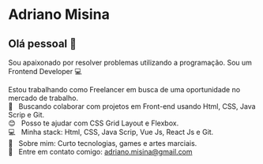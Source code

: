 # Adriano Misina

## Olá pessoal 👋
Sou apaixonado por resolver problemas utilizando a programação.
Sou um Frontend Developer :computer:

 Estou trabalhando como Freelancer em busca de uma oportunidade no mercado de trabalho.
 <br/> :purple_heart: &nbsp; Buscando colaborar com projetos em Front-end usando Html, CSS, Java Scrip e Git.
 <br/> :blush: &nbsp; Posso te ajudar com CSS Grid Layout e Flexbox.
 <br/> :computer: &nbsp; Minha stack: Html, CSS, Java Scrip, Vue Js, React Js e Git.
 <br/> 💬  &nbsp; Sobre mim: Curto tecnologias, games e artes marciais.
 <br/> :email: &nbsp; Entre em contato comigo: adriano.misina@gmail.com
